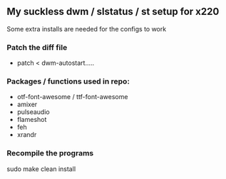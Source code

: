 ## My suckless dwm / slstatus / st setup for x220
Some extra installs are needed for the configs to work

### Patch the diff file
- patch < dwm-autostart.....

### Packages / functions used in repo:
- otf-font-awesome / ttf-font-awesome
- amixer
- pulseaudio
- flameshot
- feh
- xrandr

### Recompile the programs
sudo make clean install 

